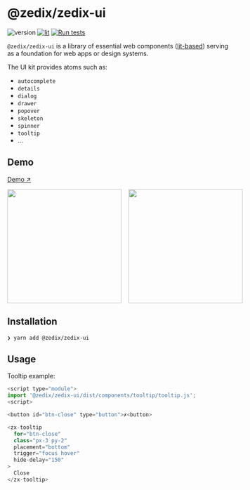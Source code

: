 # @zedix/zedix-ui

![version](https://img.shields.io/github/package-json/v/zedix/zedix-ui.svg?maxAge=60)
[![lit](https://img.shields.io/badge/lib-lit-blue.svg?maxAge=60)](https://github.com/lit/lit/)
[![Run tests](https://github.com/zedix/zedix-ui/actions/workflows/ci.yml/badge.svg)](https://github.com/zedix/zedix-ui/actions/workflows/ci.yml)

`@zedix/zedix-ui` is a library of essential web components ([lit-based](https://github.com/lit/lit/)) serving as a foundation for web apps or design systems.

The UI kit provides atoms such as:

- `autocomplete`
- `details`
- `dialog`
- `drawer`
- `popover`
- `skeleton`
- `spinner`
- `tooltip`
- …

## Demo

[Demo ↗](https://zedix-ui-storybook.netlify.app)

<div style="display: flex; gap: 1rem; align-teims: center">
  <img height="260" src="https://github.com/zedix/zedix-ui/assets/27975/6594152a-7713-4f16-9693-daa45e478c70" />
  <img height="260" src="https://github.com/zedix/zedix-ui/assets/27975/62ae6196-26a0-47f0-9d09-58437e95798a" />
</div>

## Installation

```
❯ yarn add @zedix/zedix-ui
```

## Usage

Tooltip example:

```js
<script type="module">
import '@zedix/zedix-ui/dist/components/tooltip/tooltip.js';
<script>

<button id="btn-close" type="button">✗<button>

<zx-tooltip
  for="btn-close"
  class="px-3 py-2"
  placement="bottom"
  trigger="focus hover"
  hide-delay="150"
>
  Close
</zx-tooltip>
```
